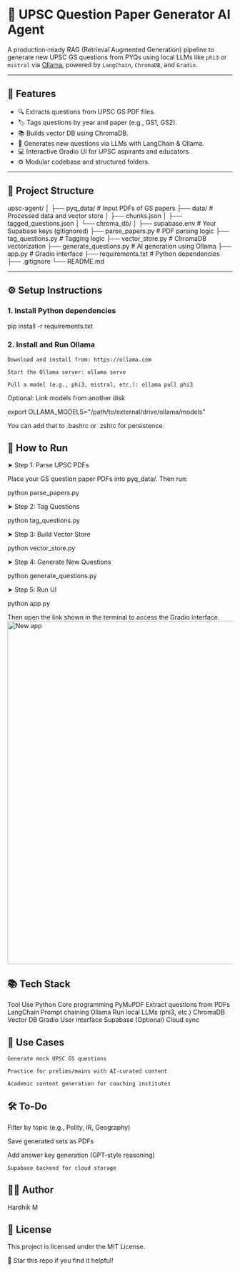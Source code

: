 # 🧠 UPSC Question Paper Generator AI Agent

A production-ready RAG (Retrieval Augmented Generation) pipeline to generate new UPSC GS questions from PYQs using local LLMs like `phi3` or `mistral` via [Ollama](https://ollama.com), powered by `LangChain`, `ChromaDB`, and `Gradio`.

---

## 🚀 Features

- 🔍 Extracts questions from UPSC GS PDF files.
- 🏷️ Tags questions by year and paper (e.g., GS1, GS2).
- 📚 Builds vector DB using ChromaDB.
- 🧠 Generates new questions via LLMs with LangChain & Ollama.
- 💻 Interactive Gradio UI for UPSC aspirants and educators.
- ⚙️ Modular codebase and structured folders.

---

## 📁 Project Structure

upsc-agent/
│
├── pyq_data/ # Input PDFs of GS papers
├── data/ # Processed data and vector store
│ ├── chunks.json
│ ├── tagged_questions.json
│ └── chroma_db/
│
├── supabase.env # Your Supabase keys (gitignored)
├── parse_papers.py # PDF parsing logic
├── tag_questions.py # Tagging logic
├── vector_store.py # ChromaDB vectorization
├── generate_questions.py # AI generation using Ollama
├── app.py # Gradio interface
├── requirements.txt # Python dependencies
├── .gitignore
└── README.md


---

## ⚙️ Setup Instructions

### 1. Install Python dependencies

pip install -r requirements.txt

### 2. Install and Run Ollama

    Download and install from: https://ollama.com

    Start the Ollama server: ollama serve

    Pull a model (e.g., phi3, mistral, etc.): ollama pull phi3

Optional: Link models from another disk

export OLLAMA_MODELS="/path/to/external/drive/ollama/models"

You can add that to .bashrc or .zshrc for persistence.

## 🧪 How to Run

➤ Step 1: Parse UPSC PDFs

Place your GS question paper PDFs into pyq_data/. Then run:

python parse_papers.py

➤ Step 2: Tag Questions

python tag_questions.py

➤ Step 3: Build Vector Store

python vector_store.py

➤ Step 4: Generate New Questions

python generate_questions.py

➤ Step 5: Run UI

python app.py

Then open the link shown in the terminal to access the Gradio interface.
<img width="1366" height="768" alt="New app" src="https://github.com/user-attachments/assets/c42f36b9-28fb-40ed-9e38-4c3923d5810c" />


## 📚 Tech Stack
Tool	Use
Python	Core programming
PyMuPDF	Extract questions from PDFs
LangChain	Prompt chaining
Ollama	Run local LLMs (phi3, etc.)
ChromaDB	Vector DB
Gradio	User interface
Supabase	(Optional) Cloud sync

## 🧠 Use Cases

    Generate mock UPSC GS questions

    Practice for prelims/mains with AI-curated content

    Academic content generation for coaching institutes

## 🛠️ To-Do

Filter by topic (e.g., Polity, IR, Geography)

Save generated sets as PDFs

Add answer key generation (GPT-style reasoning)

    Supabase backend for cloud storage

## 🧑‍💻 Author
Hardhik M

## 🪪 License
This project is licensed under the MIT License.

🌟 Star this repo if you find it helpful!
